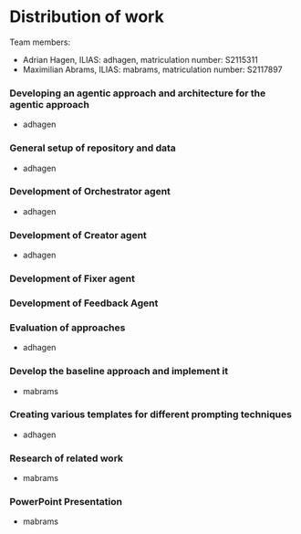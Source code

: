 # Distribution of work
Team members:
- Adrian Hagen, ILIAS: adhagen, matriculation number: S2115311
- Maximilian Abrams, ILIAS: mabrams, matriculation number: S2117897

### Developing an agentic approach and architecture for the agentic approach
- adhagen

### General setup of repository and data
- adhagen

### Development of Orchestrator agent
- adhagen

### Development of Creator agent
- adhagen

### Development of Fixer agent

### Development of Feedback Agent

### Evaluation of approaches
- adhagen

### Develop the baseline approach and implement it
- mabrams

### Creating various templates for different prompting techniques
- adhagen

### Research of related work
- mabrams

### PowerPoint Presentation
- mabrams